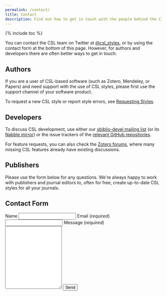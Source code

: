 ```yaml
---
permalink: /contact/
title: Contact
description: Find out how to get in touch with the people behind the Citation Style Language.
---
```

{% include toc %}

You can contact the CSL team on Twitter at [@csl_styles](https://twitter.com/csl_styles), or by using the contact form at the bottom of this page. However, for authors and developers there are often better ways to get in touch:

## Authors

If you are a user of CSL-based software (such as Zotero, Mendeley, or Papers) and need support with the use of CSL styles, please first use the support channel of your software product.

To request a new CSL style or report style errors, see [Requesting Styles](/authors/#requesting-new-styles).

## Developers

To discuss CSL development, use either our [xbiblio-devel mailing list](https://lists.sourceforge.net/lists/listinfo/xbiblio-devel) (or its [Nabble mirror](http://xbiblio-devel.2463403.n2.nabble.com/)) or the issue trackers of the [relevant GitHub repositories](https://github.com/citation-style-language/).

For feature requests, you can also check the [Zotero forums](https://forums.zotero.org/), where many missing CSL features already have existing discussions.

## Publishers

Please use the form below for any questions. We're always happy to work with publishers and journal editors to, often for free, create up-to-date CSL styles for all your journals.

## Contact Form

<form action="https://getsimpleform.com/messages?form_api_token=e3409865d9248df7cf50ba91353b0e5c" method="post">
  <!-- the redirect_to is optional, the form will redirect to the referrer on submission -->
  <input type="hidden" name="redirect_to" value="{{ site.url }}/thank-you/"/>
  <!-- all your input fields here.... -->
  Name
  <input type="text" name="name"/>
  Email (<i>required</i>)
  <input type="text" name="email"/>
  Message (<i>required</i>)
  <textarea name="message" rows="13"></textarea>
  <input type="submit" value="Send"/>
</form>
